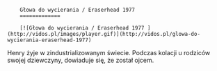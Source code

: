 
        Głowa do wycierania / Eraserhead 1977 
        =============
        
        [![Głowa do wycierania / Eraserhead 1977 ](http://vidos.pl/images/player.gif)](http://vidos.pl/glowa-do-wycierania-eraserhead-1977)
        
        
 Henry żyje w zindustrializowanym świecie. Podczas kolacji u rodziców swojej dziewczyny, dowiaduje się, że został ojcem.
    